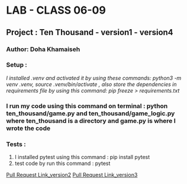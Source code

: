 # LAB - CLASS 06-09

## Project : Ten Thousand - version1 - version4
### Author: Doha Khamaiseh

### Setup :
*I installed .venv and activated it by using these commands: python3 -m venv .venv, source .venv/bin/activate  , also store the dependencies in  requirements file by using this command: pip freeze > requirements.txt*


### I run my code using this command on terminal : python ten_thousand/game.py and ten_thousand/game_logic.py where ten_thousand is a directory and game.py is where I wrote the code

### Tests :
1. I installed pytest using this command : pip install pytest
2. test code by run this command : pytest


[Pull Request Link_version2](https://github.com/DohaKhamaiseh/ten-thousand/pull/9)
[Pull Request Link_version3](https://github.com/DohaKhamaiseh/ten-thousand/pull/9)
